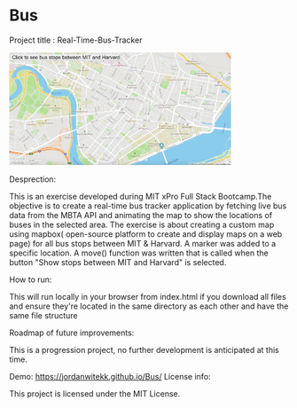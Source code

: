 # Bus
Project title : Real-Time-Bus-Tracker 


<img src="https://github.com/smolTypo/Bus-Stops-Map-Animation/blob/main/busTracker.png" width='400'>


Desprection:

This is an exercise developed during MIT xPro Full Stack Bootcamp.The objective is to create a real-time bus tracker application by fetching live bus data from the MBTA API and animating the map to show the locations of buses in the selected area. The exercise is about creating a custom map using mapbox( open-source platform to create and display maps on a web page) for all bus stops between MIT & Harvard. A marker was added to a specific location. A move() function was written that is called when the button "Show stops between MIT and Harvard" is selected.

 How to run: 

This will run locally in your browser from index.html if you download all files and ensure they're located in the same directory as each other and have the same file structure

Roadmap of future improvements: 

This is a progression project, no further development is anticipated at this time.

Demo: https://jordanwitekk.github.io/Bus/
License info: 

This project is licensed under the MIT License. 
